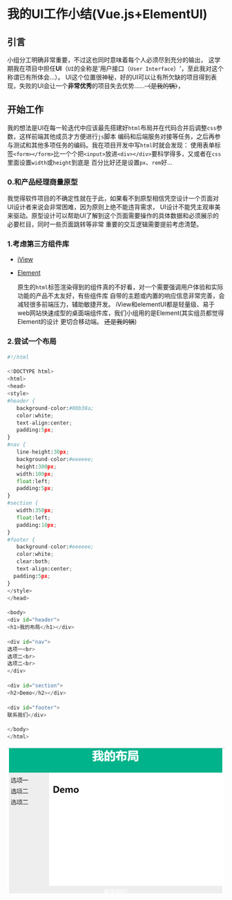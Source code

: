 
# 我的UI工作小结(Vue.js+ElementUI)

## 引言
   小组分工明确非常重要，不过这也同时意味着每个人必须尽到充分的输出，
这学期我在项目中担任**UI**（``UI``的全称是'用户接口（``User Interface``）'，至此我对这个称谓已有所体会…）。
UI这个位置很神秘，好的UI可以让有所欠缺的项目得到表现，失败的UI会让一个**非常优秀**的项目失去优势……~~（是我的锅）~~，

## 开始工作
  我的想法是UI在每一轮迭代中应该最先搭建好``html``布局并在代码合并后调整``css``参数，这样前端其他成员才方便进行``js``脚本
编码和后端服务对接等任务，之后再参与测试和其他多项任务的编码。我在项目开发中写``html``时就会发现：
使用表单标签``<form></form>``比一个个把``<input>``放进``<div></div>``要科学得多，又或者在``css``里面设置``width``或``height``到底是
百分比好还是设置``px``、``rem``好…

### 0.和产品经理商量原型
   我觉得软件项目的不确定性就在于此，如果看不到原型相信凭空设计一个页面对UI设计者来说会非常困难，因为原则上绝不能违背需求，
UI设计不能凭主观审美来驱动。原型设计可以帮助UI了解到这个页面需要操作的具体数据和必须展示的必要栏目，同时一些页面跳转等非常
重要的交互逻辑需要提前考虑清楚。
 
### 1.考虑第三方组件库
 
 - [iView](http://v1.iviewui.com/)
    
 - [Element](https://element.eleme.cn/#/zh-CN/component/installation)
   
   原生的``html``标签渲染得到的组件真的不好看，对一个需要强调用户体验和实际功能的产品不太友好，有些组件库
  自带的主题或内置的响应信息非常完善，会减轻很多前端压力，辅助敏捷开发。
  iView和elementUI都是轻量级、易于web网站快速成型的桌面端组件库，我们小组用的是Element(其实组员都觉得Element的设计
  更切合移动端。 ~~还是我的锅~~)
  
### 2.尝试一个布局 
 
 ~~~python
#!/html

<!DOCTYPE html>
<html>
<head>
<style>
#header {
    background-color:#00b38a;
    color:white;
    text-align:center;
    padding:5px;
}
#nav {
    line-height:30px;
    background-color:#eeeeee;
    height:300px;
    width:100px;
    float:left;
    padding:5px;	      
}
#section {
    width:350px;
    float:left;
    padding:10px;	 	 
}
#footer {
    background-color:#eeeeee;
    color:white;
    clear:both;
    text-align:center;
   padding:5px;	 	 
}
</style>
</head>

<body>
<div id="header">
<h1>我的布局</h1></div>

<div id="nav">
选项一<br>
选项二<br>
选项二<br>
</div>

<div id="section">
<h2>Demo</h2></div>

<div id="footer">
联系我们</div>

</body>
</html>

~~~
![](image/html1.png)

 


